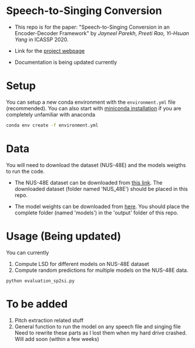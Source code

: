 # Speech-to-Singing Conversion

* This repo is for the paper:  "Speech-to-Singing Conversion in an Encoder-Decoder Framework" by *Jayneel Parekh, Preeti Rao, Yi-Hsuan Yang* in ICASSP 2020.

* Link for the [project webpage](https://jayneelparekh.github.io/icassp20/)

* Documentation is being updated currently

# Setup
You can setup a new conda environment with the ```environment.yml``` file (recommended). You can also start with [miniconda installation](https://docs.conda.io/en/latest/miniconda.html) if you are completely unfamiliar with anaconda   
   ```sh
   conda env create -f environment.yml
   ```

# Data
You will need to download the dataset (NUS-48E) and the models weigths to run the code. 

* The NUS-48E dataset can be downloaded from <a href="https://smcnus.comp.nus.edu.sg/nus-48e-sung-and-spoken-lyrics-corpus/" rel="nofollow"> this link</a>. The downloaded dataset (folder named 'NUS_48E') should be placed in this repo. 

* The model weights can be downloaded from <a href="https://drive.google.com/file/d/18IiV4c-OBw2gnldlo9s7z8_Bzy6iKD0H/view?usp=sharing" rel="nofollow"> here</a>. You should place the complete folder (named 'models') in the 'output' folder of this repo.

# Usage (Being updated)
You can currently 
1. Compute LSD for different models on NUS-48E dataset
2. Compute random predictions for multiple models on the NUS-48E data.

```
python evaluation_sp2si.py

```

# To be added
1. Pitch extraction related stuff
2. General function to run the model on any speech file and singing file
Need to rewrite these parts as I lost them when my hard drive crashed. Will add soon (within a few weeks)
